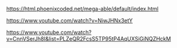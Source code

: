 https://html.phoenixcoded.net/mega-able/default/index.html

https://www.youtube.com/watch?v=NiwJHNx3etY

https://www.youtube.com/watch?v=CnnVSerJh8I&list=PLZeQR2FcsS5TP95tP4AqUXSiGiNQZHckM


